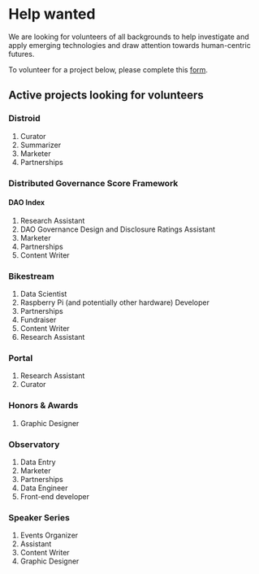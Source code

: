# Help wanted

We are looking for volunteers of all backgrounds to help investigate and apply emerging technologies and draw attention towards human-centric futures.

To volunteer for a project below, please complete this [form](https://forms.gle/jiw8gjLedwUNdVbUA).

## Active projects looking for volunteers

### Distroid

1.  Curator
2.  Summarizer 
3.  Marketer
4.  Partnerships

### Distributed Governance Score Framework

#### DAO Index

1.  Research Assistant
2.  DAO Governance Design and Disclosure Ratings Assistant
3.  Marketer
4.  Partnerships
5. Content Writer

### Bikestream

1.  Data Scientist
2.  Raspberry Pi (and potentially other hardware) Developer
3.  Partnerships
4.  Fundraiser
5.  Content Writer
6. Research Assistant

### Portal

1.  Research Assistant
2.  Curator

### Honors & Awards

1.  Graphic Designer

### Observatory

1. Data Entry
2. Marketer
4. Partnerships
5. Data Engineer
6. Front-end developer

### Speaker Series

1. Events Organizer
2. Assistant
3. Content Writer
4. Graphic Designer
